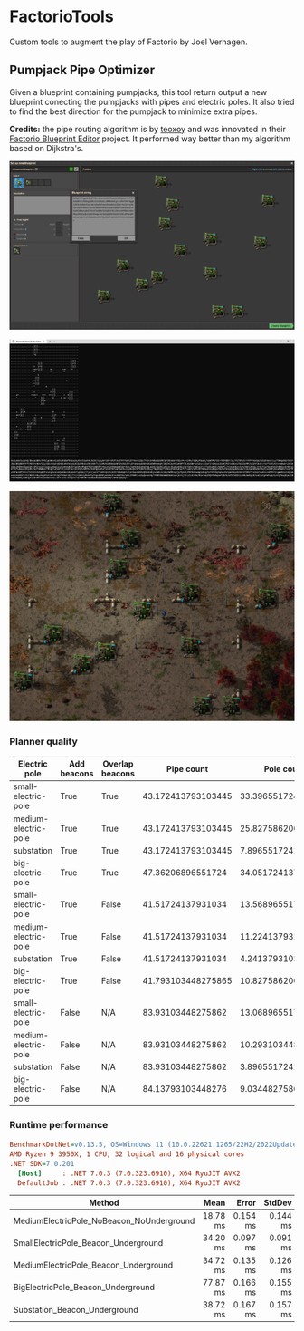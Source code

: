 # FactorioTools

Custom tools to augment the play of Factorio by Joel Verhagen.

## Pumpjack Pipe Optimizer

Given a blueprint containing pumpjacks, this tool return output a new blueprint conecting the pumpjacks with pipes and
electric poles. It also tried to find the best direction for the pumpjack to minimize extra pipes.

**Credits:** the pipe routing algorithm is by [teoxoy](https://github.com/teoxoy) and was innovated in their
[Factorio Blueprint Editor](https://github.com/teoxoy/factorio-blueprint-editor) project. It performed way better than
my algorithm based on Dijkstra's.

![Oil field input in Factorio](docs/img/oil-field-input-in-factorio.png)

![Oil field tool output](docs/img/oil-field-tool-ouptut.png)

![Oil field output in Factorio](docs/img/oil-field-output-in-factorio.png)

### Planner quality

| Electric pole        | Add beacons | Overlap beacons | Pipe count         | Pole count         | Beacon count       | Effect count       |
| -------------------- | ----------- | --------------- | ------------------ | ------------------ | ------------------ | ------------------ |
| small-electric-pole  | True        | True            | 43.172413793103445 | 33.39655172413793  | 79.24137931034483  | 104.93103448275862 |
| medium-electric-pole | True        | True            | 43.172413793103445 | 25.82758620689655  | 79.24137931034483  | 104.93103448275862 |
| substation           | True        | True            | 43.172413793103445 | 7.896551724137931  | 79.24137931034483  | 104.93103448275862 |
| big-electric-pole    | True        | True            | 47.36206896551724  | 34.05172413793103  | 75.24137931034483  | 100.01724137931035 |
| small-electric-pole  | True        | False           | 41.51724137931034  | 13.568965517241379 | 5.948275862068965  | 11.017241379310345 |
| medium-electric-pole | True        | False           | 41.51724137931034  | 11.224137931034482 | 5.948275862068965  | 11.017241379310345 |
| substation           | True        | False           | 41.51724137931034  | 4.241379310344827  | 5.948275862068965  | 11.017241379310345 |
| big-electric-pole    | True        | False           | 41.793103448275865 | 10.827586206896552 | 5.9655172413793105 | 11.017241379310345 |
| small-electric-pole  | False       | N/A             | 83.93103448275862  | 13.068965517241379 | 0                  | 0                  |
| medium-electric-pole | False       | N/A             | 83.93103448275862  | 10.293103448275861 | 0                  | 0                  |
| substation           | False       | N/A             | 83.93103448275862  | 3.896551724137931  | 0                  | 0                  |
| big-electric-pole    | False       | N/A             | 84.13793103448276  | 9.03448275862069   | 0                  | 0                  |

### Runtime performance

``` ini
BenchmarkDotNet=v0.13.5, OS=Windows 11 (10.0.22621.1265/22H2/2022Update/SunValley2)
AMD Ryzen 9 3950X, 1 CPU, 32 logical and 16 physical cores
.NET SDK=7.0.201
  [Host]     : .NET 7.0.3 (7.0.323.6910), X64 RyuJIT AVX2
  DefaultJob : .NET 7.0.3 (7.0.323.6910), X64 RyuJIT AVX2
```

| Method                                    |     Mean |    Error |   StdDev |
| ----------------------------------------- | -------: | -------: | -------: |
| MediumElectricPole_NoBeacon_NoUnderground | 18.78 ms | 0.154 ms | 0.144 ms |
| SmallElectricPole_Beacon_Underground      | 34.20 ms | 0.097 ms | 0.091 ms |
| MediumElectricPole_Beacon_Underground     | 34.72 ms | 0.135 ms | 0.126 ms |
| BigElectricPole_Beacon_Underground        | 77.87 ms | 0.166 ms | 0.155 ms |
| Substation_Beacon_Underground             | 38.72 ms | 0.167 ms | 0.157 ms |
